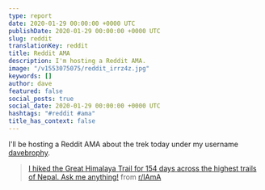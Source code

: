 ```yaml
---
type: report
date: 2020-01-29 00:00:00 +0000 UTC
publishDate: 2020-01-29 00:00:00 +0000 UTC
slug: reddit
translationKey: reddit
title: Reddit AMA
description: I'm hosting a Reddit AMA.
image: "/v1553075075/reddit_irrz4z.jpg"
keywords: []
author: dave
featured: false
social_posts: true
social_date: 2020-01-29 00:00:00 +0000 UTC
hashtags: "#reddit #ama"
title_has_context: false
---
```


I'll be hosting a Reddit AMA about the trek today under my username <a href="https://www.reddit.com/user/davebrophy" target="_blank">davebrophy</a>.

<blockquote class="reddit-card" data-card-created="1580322097"><a href="https://www.reddit.com/r/IAmA/comments/evqpvr/i_hiked_the_great_himalaya_trail_for_154_days/">I hiked the Great Himalaya Trail for 154 days across the highest trails of Nepal. Ask me anything!</a> from <a href="http://www.reddit.com/r/IAmA">r/IAmA</a></blockquote>
<script async src="//embed.redditmedia.com/widgets/platform.js" charset="UTF-8"></script>
